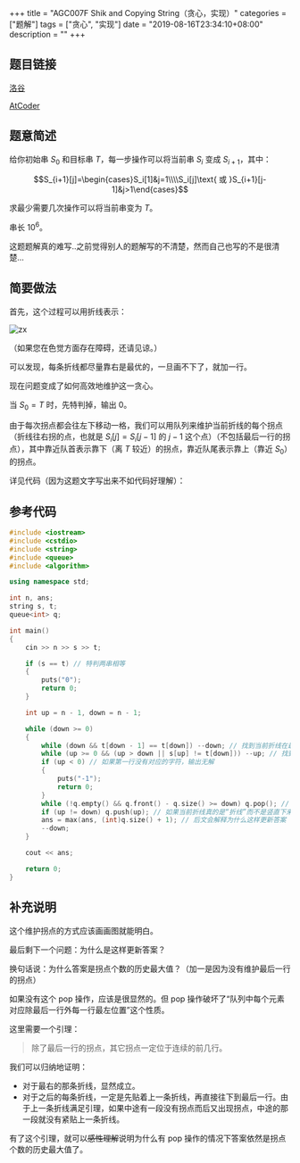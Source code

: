 +++
title = "AGC007F Shik and Copying String（贪心，实现）"
categories = ["题解"]
tags = ["贪心", "实现"]
date = "2019-08-16T23:34:10+08:00"
description = ""
+++


## 题目链接

[洛谷](https://www.luogu.org/problem/AT2173)

[AtCoder](https://atcoder.jp/contests/agc007/tasks/agc007_f)

## 题意简述

给你初始串 $S_0$ 和目标串 $T$，每一步操作可以将当前串 $S_i$ 变成 $S_{i+1}$，其中：

$$S_{i+1}[j]=\begin{cases}S_i[1]&j=1\\\\S_i[j]\text{ 或 }S_{i+1}[j-1]&j>1\end{cases}$$

求最少需要几次操作可以将当前串变为 $T$。

串长 $10^6​$。

<!--more-->

这题题解真的难写..之前觉得别人的题解写的不清楚，然而自己也写的不是很清楚...

## 简要做法

首先，这个过程可以用折线表示：

![zx](/post_img/AGC007F-Shik-and-Copying-String（贪心，实现）/zx.png)

（如果您在色觉方面存在障碍，还请见谅。）

可以发现，每条折线都尽量靠右是最优的，一旦画不下了，就加一行。

现在问题变成了如何高效地维护这一贪心。

当 $S_0=T$ 时，先特判掉，输出 $0​$。

由于每次拐点都会往左下移动一格，我们可以用队列来维护当前折线的每个拐点（折线往右拐的点，也就是 $S_i[j]=S_i[j-1]$ 的 $j-1$ 这个点）（不包括最后一行的拐点），其中靠近队首表示靠下（离 $T$ 较近）的拐点，靠近队尾表示靠上（靠近 $S_0$）的拐点。

详见代码（因为这题文字写出来不如代码好理解）：

## 参考代码

```cpp
#include <iostream>
#include <cstdio>
#include <string>
#include <queue>
#include <algorithm>

using namespace std;

int n, ans;
string s, t;
queue<int> q;

int main()
{
    cin >> n >> s >> t;

    if (s == t) // 特判两串相等
    {
        puts("0");
        return 0;
    }

    int up = n - 1, down = n - 1;

    while (down >= 0)
    {
        while (down && t[down - 1] == t[down]) --down; // 找到当前折线在最后一行最左的位置
        while (up >= 0 && (up > down || s[up] != t[down])) --up; // 找到当前折线在第一行最左的位置
        if (up < 0) // 如果第一行没有对应的字符，输出无解
        {
            puts("-1");
            return 0;
        }
        while (!q.empty() && q.front() - q.size() >= down) q.pop(); // 把当前折线不会碰到的部分弹出
        if (up != down) q.push(up); // 如果当前折线真的是“折线”而不是竖直下来不拐弯，就把 S1 的拐点压入队列
        ans = max(ans, (int)q.size() + 1); // 后文会解释为什么这样更新答案
        --down;
    }

    cout << ans;

    return 0;
}
```

## 补充说明

这个维护拐点的方式应该画画图就能明白。

最后剩下一个问题：为什么是这样更新答案？

换句话说：为什么答案是拐点个数的历史最大值？（加一是因为没有维护最后一行的拐点）

如果没有这个 pop 操作，应该是很显然的。但 pop 操作破坏了“队列中每个元素对应除最后一行外每一行最左位置”这个性质。

这里需要一个引理：

> 除了最后一行的拐点，其它拐点一定位于连续的前几行。

我们可以归纳地证明：

- 对于最右的那条折线，显然成立。
- 对于之后的每条折线，一定是先贴着上一条折线，再直接往下到最后一行。由于上一条折线满足引理，如果中途有一段没有拐点而后又出现拐点，中途的那一段就没有紧贴上一条折线。

有了这个引理，就可以~~感性理解~~说明为什么有 pop 操作的情况下答案依然是拐点个数的历史最大值了。